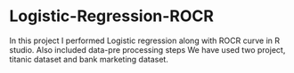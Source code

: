 # Logistic-Regression-ROCR
In this project I performed Logistic regression along with ROCR curve in R studio. Also included data-pre processing steps
We have used two project, titanic dataset and bank marketing dataset.
